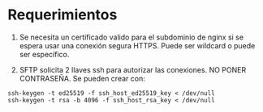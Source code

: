 # Requerimientos

1. Se necesita un certificado valido para el subdominio de nginx si se espera usar una conexión segura HTTPS. Puede ser wildcard o puede ser específico.

2. SFTP solicita 2 llaves ssh para autorizar las conexiones. NO PONER CONTRASEÑA. Se pueden crear con:

```
ssh-keygen -t ed25519 -f ssh_host_ed25519_key < /dev/null
ssh-keygen -t rsa -b 4096 -f ssh_host_rsa_key < /dev/null
```
